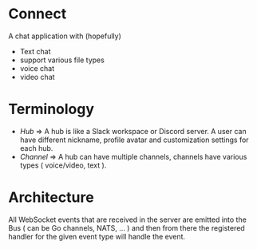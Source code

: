 # Connect
A chat application with (hopefully)
- Text chat
- support various file types
- voice chat
- video chat

# Terminology
- *Hub* => A hub is like a Slack workspace or Discord server. A user can have different nickname, profile avatar and customization settings for each hub.
- *Channel* => A hub can have multiple channels, channels have various types ( voice/video, text ).

# Architecture
All WebSocket events that are received in the server are emitted into the Bus ( can be Go channels, NATS, ... ) and then from there the registered handler for the given event type will handle the event.
